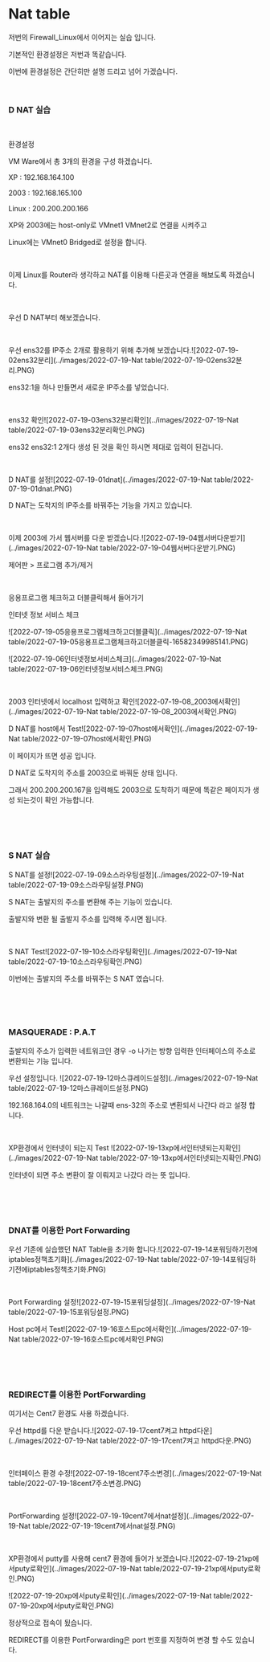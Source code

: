 # Nat table

저번의 Firewall_Linux에서 이어지는 실습 입니다.

기본적인 환경설정은 저번과 똑같습니다.

이번에 환경설정은 간단히만 설명 드리고 넘어 가겠습니다.

<br>

### D NAT 실습

<br>

환경설정

VM Ware에서 총 3개의 환경을 구성 하겠습니다.

XP : 192.168.164.100

2003 : 192.168.165.100

Linux : 200.200.200.166

XP와 2003에는 host-only로 VMnet1 VMnet2로 연결을 시켜주고

Linux에는 VMnet0 Bridged로 설정을 합니다.

<br>

이제 Linux를 Router라 생각하고 NAT를 이용해 다른곳과 연결을 해보도록 하겠습니다.

<br>

우선 D NAT부터 해보겠습니다.

<br>

우선 ens32를 IP주소 2개로 활용하기 위해 추가해 보겠습니다.![2022-07-19-02ens32분리](../images/2022-07-19-Nat table/2022-07-19-02ens32분리.PNG)

ens32:1을 하나 만들면서 새로운 IP주소를 넣었습니다.

<br>

ens32 확인![2022-07-19-03ens32분리확인](../images/2022-07-19-Nat table/2022-07-19-03ens32분리확인.PNG)

ens32 ens32:1 2개다 생성 된 것을 확인 하시면 제대로 입력이 된겁니다.

<br>

D NAT를 설정![2022-07-19-01dnat](../images/2022-07-19-Nat table/2022-07-19-01dnat.PNG)

D NAT는 도착지의 IP주소를 바꿔주는 기능을 가지고 있습니다.

<br>

이제 2003에 가서 웹서버를 다운 받겠습니다.![2022-07-19-04웹서버다운받기](../images/2022-07-19-Nat table/2022-07-19-04웹서버다운받기.PNG)

제어판 > 프로그램 추가/제거

<br>

응용프로그램 체크하고 더블클릭해서 들어가기

인터넷 정보 서비스 체크

![2022-07-19-05응용프로그램체크하고더블클릭](../images/2022-07-19-Nat table/2022-07-19-05응용프로그램체크하고더블클릭-16582349985141.PNG)

![2022-07-19-06인터넷정보서비스체크](../images/2022-07-19-Nat table/2022-07-19-06인터넷정보서비스체크.PNG)

<br>

2003 인터넷에서 localhost 입력하고 확인![2022-07-19-08_2003에서확인](../images/2022-07-19-Nat table/2022-07-19-08_2003에서확인.PNG)

D NAT를 host에서 Test![2022-07-19-07host에서확인](../images/2022-07-19-Nat table/2022-07-19-07host에서확인.PNG)

이 페이지가 뜨면 성공 입니다.

D NAT로 도착지의 주소를 2003으로 바꿔둔 상태 입니다.

그래서 200.200.200.167을 입력해도 2003으로 도착하기 때문에 똑같은 페이지가 생성 되는것이 확인 가능합니다.

<br>

<br>

<br>

### S NAT 실습

S NAT를 설정![2022-07-19-09소스라우팅설정](../images/2022-07-19-Nat table/2022-07-19-09소스라우팅설정.PNG)

S NAT는 출발지의 주소를 변환해 주는 기능이 있습니다.

출발지와 변환 될 출발지 주소를 입력해 주시면 됩니다.

<br>

S NAT Test![2022-07-19-10소스라우팅확인](../images/2022-07-19-Nat table/2022-07-19-10소스라우팅확인.PNG)

이번에는 출발지의 주소를 바꿔주는 S NAT 였습니다.

<br>

<br>

<br>

### MASQUERADE  : P.A.T 

출발지의  주소가 입력한 네트워크인 경우 -o 나가는 방향 입력한  인터페이스의 주소로 변환되는 기능 입니다.

우선 설정입니다. ![2022-07-19-12마스큐레이드설정](../images/2022-07-19-Nat table/2022-07-19-12마스큐레이드설정.PNG)

192.168.164.0의 네트워크는 나갈때 ens-32의 주소로 변환되서 나간다 라고 설정 합니다.

<br>

XP환경에서 인터넷이 되는지 Test ![2022-07-19-13xp에서인터넷되는지확인](../images/2022-07-19-Nat table/2022-07-19-13xp에서인터넷되는지확인.PNG)

인터넷이 되면 주소 변환이 잘 이뤄지고 나갔다 라는 뜻 입니다.

<br>

<br>

<br>

### DNAT를 이용한 Port Forwarding

우선 기존에 실습했던 NAT Table을 초기화 합니다.![2022-07-19-14포워딩하기전에iptables정책초기화](../images/2022-07-19-Nat table/2022-07-19-14포워딩하기전에iptables정책초기화.PNG)

<br>

Port Forwarding 설정![2022-07-19-15포워딩설정](../images/2022-07-19-Nat table/2022-07-19-15포워딩설정.PNG)

Host pc에서 Test![2022-07-19-16호스트pc에서확인](../images/2022-07-19-Nat table/2022-07-19-16호스트pc에서확인.PNG)

<br>

<br>

<br>

### REDIRECT를 이용한  PortForwarding

여기서는 Cent7 환경도 사용 하겠습니다.

우선 httpd를 다운 받습니다.![2022-07-19-17cent7켜고 httpd다운](../images/2022-07-19-Nat table/2022-07-19-17cent7켜고 httpd다운.PNG)

<br>

인터페이스 환경 수정![2022-07-19-18cent7주소변경](../images/2022-07-19-Nat table/2022-07-19-18cent7주소변경.PNG)

<br>

PortForwarding 설정![2022-07-19-19cent7에서nat설정](../images/2022-07-19-Nat table/2022-07-19-19cent7에서nat설정.PNG)

<br>

XP환경에서 putty를 사용해 cent7 환경에 들어가 보겠습니다.![2022-07-19-21xp에서puty로확인](../images/2022-07-19-Nat table/2022-07-19-21xp에서puty로확인.PNG)

![2022-07-19-20xp에서puty로확인](../images/2022-07-19-Nat table/2022-07-19-20xp에서puty로확인.PNG)

정상적으로 접속이 됬습니다.

REDIRECT를 이용한  PortForwarding은 port 번호를 지정하여 변경 할 수도 있습니다.